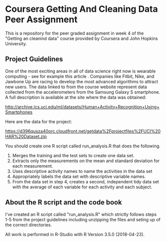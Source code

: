 # Coursera Getting And Cleaning Data Peer Assignment

This is a repository for the peer graded assignment in week 4 of the "Getting an cleanind data" course provided by Coursera and John Hopkins University.

## Project Guidelines

One of the most exciting areas in all of data science right now is wearable computing - see for example this article . Companies like Fitbit, Nike, and Jawbone Up are racing to develop the most advanced algorithms to attract new users. The data linked to from the course website represent data collected from the accelerometers from the Samsung Galaxy S smartphone. A full description is available at the site where the data was obtained:

http://archive.ics.uci.edu/ml/datasets/Human+Activity+Recognition+Using+Smartphones

Here are the data for the project:

https://d396qusza40orc.cloudfront.net/getdata%2Fprojectfiles%2FUCI%20HAR%20Dataset.zip

You should create one R script called run_analysis.R that does the following.

1. Merges the training and the test sets to create one data set.
2. Extracts only the measurements on the mean and standard deviation for each measurement.
3. Uses descriptive activity names to name the activities in the data set
4. Appropriately labels the data set with descriptive variable names.
5. From the data set in step 4, creates a second, independent tidy data set with the average of each variable for each activity and each subject.

## About the R script and the code book

I've created an R script called "run_analysis.R" which strictly follows steps 1-5 from the project guidelines including unzipping the files and seting up of the correct directories.

All work is performed in R-Studio with R Version 3.5.0 (2018-04-23).
